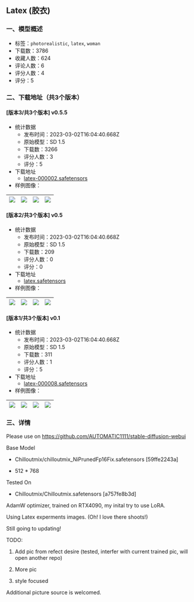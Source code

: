 ## Latex (胶衣)
### 一、模型概述

- 标签：`photorealistic`, `latex`, `woman`
- 下载数：3786
- 收藏人数：624
- 评论人数：6
- 评分人数：4
- 评分：5

### 二、下载地址（共3个版本）

#### [版本3/共3个版本] v0.5.5

- 统计数据
  - 发布时间：2023-03-02T16:04:40.668Z
  - 原始模型：SD 1.5
  - 下载数：3266
  - 评分人数：3
  - 评分：5
- 下载地址
  - [latex-000002.safetensors](https://civitai.com/api/download/models/15246)
- 样例图像：

| <img src="https://image.civitai.com/xG1nkqKTMzGDvpLrqFT7WA/4b10288b-03ce-4818-980f-cfed84535400/width=450/150427.jpeg" /> | <img src="https://image.civitai.com/xG1nkqKTMzGDvpLrqFT7WA/f24e58f2-74c6-42f9-18cb-0737e631df00/width=450/150430.jpeg" /> | <img src="https://image.civitai.com/xG1nkqKTMzGDvpLrqFT7WA/d08e95fc-7699-4657-2c46-ce482d365100/width=450/151695.jpeg" /> | <img src="https://image.civitai.com/xG1nkqKTMzGDvpLrqFT7WA/e931e26d-67da-4a61-1667-c5eef3dae000/width=450/150435.jpeg" /> |
| ---- | ---- | ---- | ---- |

#### [版本2/共3个版本] v0.5

- 统计数据
  - 发布时间：2023-03-02T16:04:40.668Z
  - 原始模型：SD 1.5
  - 下载数：209
  - 评分人数：0
  - 评分：0
- 下载地址
  - [latex.safetensors](https://civitai.com/api/download/models/15226)
- 样例图像：

| <img src="https://image.civitai.com/xG1nkqKTMzGDvpLrqFT7WA/59549e15-4a6f-475b-48c5-082b1e200900/width=450/150150.jpeg" /> | <img src="https://image.civitai.com/xG1nkqKTMzGDvpLrqFT7WA/af1175a4-e10b-4ca2-4e14-ca8cc2899500/width=450/150149.jpeg" /> | <img src="https://image.civitai.com/xG1nkqKTMzGDvpLrqFT7WA/67a0e0f8-4acf-4147-d61e-9e86db205300/width=450/150148.jpeg" /> | <img src="https://image.civitai.com/xG1nkqKTMzGDvpLrqFT7WA/11576b1c-3e4e-4610-ef77-0cbd45ed1300/width=450/150147.jpeg" /> |
| ---- | ---- | ---- | ---- |

#### [版本1/共3个版本] v0.1

- 统计数据
  - 发布时间：2023-03-02T16:04:40.668Z
  - 原始模型：SD 1.5
  - 下载数：311
  - 评分人数：1
  - 评分：5
- 下载地址
  - [latex-000008.safetensors](https://civitai.com/api/download/models/15163)
- 样例图像：

| <img src="https://image.civitai.com/xG1nkqKTMzGDvpLrqFT7WA/af5d52ac-93d2-494e-a0c3-a84ad5aaf600/width=450/149372.jpeg" /> | <img src="https://image.civitai.com/xG1nkqKTMzGDvpLrqFT7WA/1af1a039-d6bb-4c51-0ec2-7166e08a4d00/width=450/149381.jpeg" /> | <img src="https://image.civitai.com/xG1nkqKTMzGDvpLrqFT7WA/6085bdce-d94b-4f77-73e1-8e59498c8600/width=450/149380.jpeg" /> | <img src="https://image.civitai.com/xG1nkqKTMzGDvpLrqFT7WA/2ce86b49-a81d-48cf-cfc7-798642e81600/width=450/149379.jpeg" /> |
| ---- | ---- | ---- | ---- |


### 三、详情
<p>Please use on <a target="_blank" rel="ugc" href="https://github.com/AUTOMATIC1111/stable-diffusion-webui">https://github.com/AUTOMATIC1111/stable-diffusion-webui</a></p><p>Base Model</p><ul><li><p>Chilloutmix/chilloutmix_NiPrunedFp16Fix.safetensors [59ffe2243a]</p></li><li><p>512 * 768</p></li></ul><p>Tested On</p><ul><li><p>Chilloutmix/Chilloutmix.safetensors [a757fe8b3d]</p></li></ul><p>AdamW optimizer, trained on RTX4090, my inital try to use LoRA.</p><p>Using Latex experments images. (Oh! I love there shoots!)</p><p>Still going to updating!</p><p></p><p>TODO:</p><ol><li><p>Add pic from refect desire (tested, interfer with current trained pic, will open another repo)</p></li><li><p>More pic</p></li><li><p>style focused</p></li></ol><p></p><p>Additional picture source is welcomed.</p>